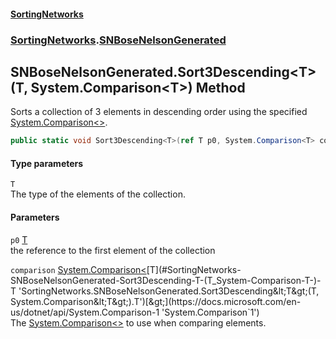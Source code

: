 #### [SortingNetworks](./index.md 'index')
### [SortingNetworks](./SortingNetworks.md 'SortingNetworks').[SNBoseNelsonGenerated](./SortingNetworks-SNBoseNelsonGenerated.md 'SortingNetworks.SNBoseNelsonGenerated')
## SNBoseNelsonGenerated.Sort3Descending&lt;T&gt;(T, System.Comparison&lt;T&gt;) Method
Sorts a collection of 3 elements in descending order using the specified [System.Comparison&lt;&gt;](https://docs.microsoft.com/en-us/dotnet/api/System.Comparison-1 'System.Comparison`1').  
```csharp
public static void Sort3Descending<T>(ref T p0, System.Comparison<T> comparison);
```
#### Type parameters
<a name='SortingNetworks-SNBoseNelsonGenerated-Sort3Descending-T-(T_System-Comparison-T-)-T'></a>
`T`  
The type of the elements of the collection.  
  
#### Parameters
<a name='SortingNetworks-SNBoseNelsonGenerated-Sort3Descending-T-(T_System-Comparison-T-)-p0'></a>
`p0` [T](#SortingNetworks-SNBoseNelsonGenerated-Sort3Descending-T-(T_System-Comparison-T-)-T 'SortingNetworks.SNBoseNelsonGenerated.Sort3Descending&lt;T&gt;(T, System.Comparison&lt;T&gt;).T')  
the reference to the first element of the collection  
  
<a name='SortingNetworks-SNBoseNelsonGenerated-Sort3Descending-T-(T_System-Comparison-T-)-comparison'></a>
`comparison` [System.Comparison&lt;](https://docs.microsoft.com/en-us/dotnet/api/System.Comparison-1 'System.Comparison`1')[T](#SortingNetworks-SNBoseNelsonGenerated-Sort3Descending-T-(T_System-Comparison-T-)-T 'SortingNetworks.SNBoseNelsonGenerated.Sort3Descending&lt;T&gt;(T, System.Comparison&lt;T&gt;).T')[&gt;](https://docs.microsoft.com/en-us/dotnet/api/System.Comparison-1 'System.Comparison`1')  
The [System.Comparison&lt;&gt;](https://docs.microsoft.com/en-us/dotnet/api/System.Comparison-1 'System.Comparison`1') to use when comparing elements.  
  
